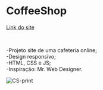 # CoffeeShop

<a href="https://4m4nd4.github.io/CoffeeShop/index_CS.html">Link do site</a>

<br/>

-Projeto site de uma cafeteria online; <br/>
-Design responsivo; <br/>
-HTML, CSS e JS; <br/>
-Inspiração: Mr. Web Designer. <br/>

![CS-print](https://user-images.githubusercontent.com/86625044/161387470-b223fb55-d863-40ca-b501-aa4570cf8568.png)
